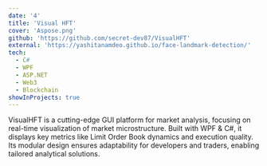 ```yaml
---
date: '4'
title: 'Visual HFT'
cover: 'Aspose.png'
github: 'https://github.com/secret-dev87/VisualHFT'
external: 'https://yashitanamdeo.github.io/face-landmark-detection/'
tech:
  - C#
  - WPF
  - ASP.NET
  - Web3
  - Blockchain
showInProjects: true
---
```


VisualHFT is a cutting-edge GUI platform for market analysis, focusing on real-time visualization of market microstructure. Built with WPF & C#, it displays key metrics like Limit Order Book dynamics and execution quality. Its modular design ensures adaptability for developers and traders, enabling tailored analytical solutions.
